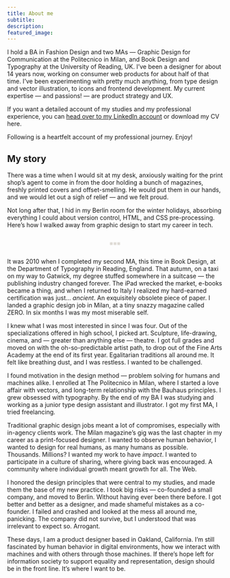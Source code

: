 ```yaml
---
title: About me
subtitle:
description:
featured_image:
---
```


I hold a BA in Fashion Design and two MAs — Graphic Design for Communication at the Politecnico in Milan, and Book Design and Typography at the University of Reading, UK. I’ve been a designer for about 14 years now, working on consumer web products for about half of that time. I’ve been experimenting with pretty much anything, from type design and vector illustration, to icons and frontend development. My current expertise — and passions! — are product strategy and UX.

If you want a detailed account of my studies and my professional experience, you can <a target="_blank" href="https://www.linkedin.com/in/scintillaluz/">head over to my LinkedIn account</a> or download my CV here.

Following is a heartfelt account of my professional journey. Enjoy!


## My story

There was a time when I would sit at my desk, anxiously waiting for the print shop’s agent to come in from the door holding a bunch of magazines, freshly printed covers and offset-smelling. He would put them in our hands, and we would let out a sigh of relief — and we felt proud.

Not long after that, I hid in my Berlin room for the winter holidays, absorbing everything I could about version control, HTML, and CSS pre-processing. Here’s how I walked away from graphic design to start my career in tech.


<p align="center" style="color: #cec9c0; margin-top: 25px; margin-bottom: 25px;">&smashp;&smashp;&smashp;</p>


It was 2010 when I completed my second MA, this time in Book Design, at the Department of Typography in Reading, England. That autumn, on a taxi on my way to Gatwick, my degree stuffed somewhere in a suitcase — the publishing industry changed forever. The iPad wrecked the market, e-books became a thing, and when I returned to Italy I realized my hard-earned certification was just… _ancient_. An exquisitely obsolete piece of paper. I landed a graphic design job in Milan, at a tiny snazzy magazine called ZERO. In six months I was my most miserable self.

I knew what I was most interested in since I was four.
Out of the specializations offered in high school, I picked art. Sculpture, life-drawing, cinema, and — greater than anything else — theatre. I got full grades and moved on with the oh-so-predictable artist path, to drop out of the Fine Arts Academy at the end of its first year. Egalitarian traditions all around me. It felt like breathing dust, and I was restless. I wanted to be challenged.

I found motivation in the design method — problem solving for humans and machines alike. I enrolled at The Politecnico in Milan, where I started a love affair with vectors, and long-term relationship with the Bauhaus principles. I grew obsessed with typography. By the end of my BA I was studying and working as a junior type design assistant and illustrator. I got my first MA, I tried freelancing.

Traditional graphic design jobs meant a lot of compromises, especially with in-agency clients work. The Milan magazine’s gig was the last chapter in my career as a print-focused designer. I wanted to observe human behavior, I wanted to design for real humans, as many humans as possible. Thousands. Millions? I wanted my work to have _impact_. I wanted to participate in a culture of sharing, where giving back was encouraged. A community where individual growth meant growth for all. The Web.

I honored the design principles that were central to my studies, and made them the base of my new practice. I took big risks — co-founded a small company, and moved to Berlin. Without having ever been there before. I got better and better as a designer, and made shameful mistakes as a co-founder. I failed and crashed and looked at the mess all around me, panicking. The company did not survive, but I understood that was irrelevant to expect so. Arrogant.

These days, I am a product designer based in Oakland, California. I’m still fascinated by human behavior in digital environments, how we interact with machines and with others through those machines. If there’s hope left for information society to support equality and representation, design should be in the front line. It’s where I want to be.
